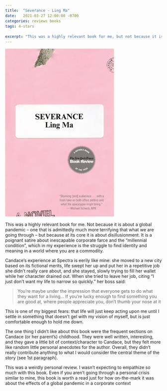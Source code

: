 ```yaml
---
title:  "Severance - Ling Ma"
date:   2021-03-27 12:00:00 -0700
categories: reviews books
tags: 4-stars

excerpt: "This was a highly relevant book for me, but not because it is about a global pandemic..." 
---
```

<img src="/assets/images/severance-ling-ma.jpg" alt="Book cover for Severance by Ling Ma" width="350">

<i class="fas fa-star fa-lg"></i>
<i class="fas fa-star fa-lg"></i>
<i class="fas fa-star fa-lg"></i>
<i class="fas fa-star fa-lg"></i>
<i class="far fa-star fa-lg"></i>

This was a highly relevant book for me. Not because it is about a global pandemic – one that is admittedly much more terrifying that what we are going through – but because at its core it is about disillusionment. It is a poignant satire about inescapable corporate farce and the “millennial condition”, which in my experience is the struggle to find identity and meaning in a world where you are a commodity.

Candace’s experience at Spectra is eerily like mine: she moved to a new city based on its fictional merits, life swept her up and put her in a repetitive job she didn’t really care about, and she stayed, slowly trying to fill her wallet while her character drained out. When she tried to leave her job, citing “I just don’t want my life to narrow so quickly.” her boss said:

> You’re maybe under the impression that everyone gets to do what they want for a living… If you’re lucky enough to find something you are good at, where people appreciate you, don’t thumb your nose at it

This is one of my biggest fears: that life will just keep acting upon me until I settle in something that doesn’t gel with my vision of myself, but is just comfortable enough to hold me down.

The one thing I didn’t like about this book were the frequent sections on Candace (or her parent’s) childhood. They were well written, interesting, and they gave a little bit of context/character to Candace, but they felt more like random little personal anecdotes for the author. Overall, they didn’t really contribute anything to what I would consider the central theme of the story (see 1st paragraph).

This was a weirdly personal review. I wasn’t expecting to empathize so much with this book. Even if you aren’t going through a personal crisis similar to mine, this book is worth a read just for how on-the-mark it was about the effects of a global pandemic in a corporate context

